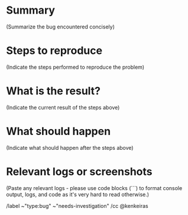 # Summary

(Summarize the bug encountered concisely)


# Steps to reproduce

(Indicate the steps performed to reproduce the problem)


# What is the result?

(Indicate the current result of the steps above)


# What should happen

(Indicate what should happen after the steps above)


# Relevant logs or screenshots

(Paste any relevant logs - please use code blocks (```) to format console output, logs, and code as it's very hard to read otherwise.)


/label ~"type:bug" ~"needs-investigation"
/cc @kenkeiras

